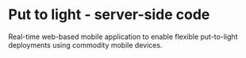 Put to light - server-side code
==========
Real-time web-based mobile application to enable flexible put-to-light deployments using commodity mobile devices.
